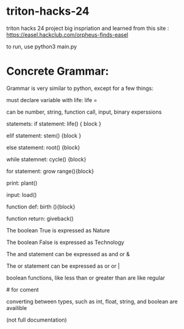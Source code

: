 # triton-hacks-24
triton hacks 24 project
big inspriation and learned from this site : https://easel.hackclub.com/orpheus-finds-easel

to run, use python3 main.py <your file>

# Concrete Grammar:

Grammar is very similar to python, except for a few things:

must declare variable with life: life <variableName> = <value>

<value> can be number, string, function call, input, binary experssions

statemets:
if statement: life(<expression>) { block <elif or else stmt>}

elif statement: stem(<expression>) {block <elif or else stmt>}

else statement: root(<expression>) {block}

while statemnet: cycle(<expression>) {block}

for statement: grow <variable> range(<expression>){block}

print: plant(<expression>)

input: load(<expression>)

function def: birth <functionName> (<parameters>){block}

function return: giveback(<expression>)



The boolean True is expressed as Nature

The boolean False is expressed as Technology

The and statement can be expressed as and or &

The or statement can be expressed as or or |

boolean functions, like less than or greater than are like regular

\# for coment

converting between types, such as int, float, string, and boolean are availible

(not full documentation)

